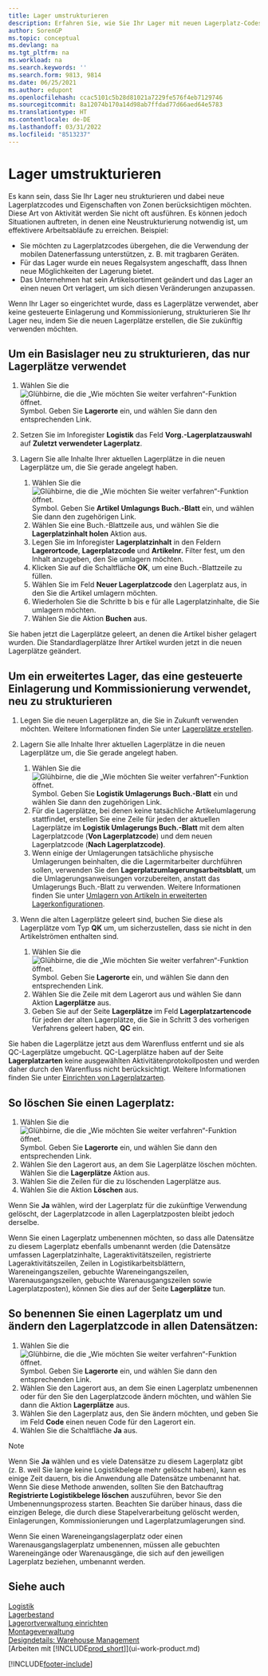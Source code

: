 ```yaml
---
title: Lager umstrukturieren
description: Erfahren Sie, wie Sie Ihr Lager mit neuen Lagerplatz-Codes und neuen Lagerplatz-Merkmalen umstrukturieren können, um einen effizienteren Vorgang zu erreichen oder beizubehalten.
author: SorenGP
ms.topic: conceptual
ms.devlang: na
ms.tgt_pltfrm: na
ms.workload: na
ms.search.keywords: ''
ms.search.form: 9813, 9814
ms.date: 06/25/2021
ms.author: edupont
ms.openlocfilehash: ccac5101c5b28d81021a7229fe576f4eb7129746
ms.sourcegitcommit: 8a12074b170a14d98ab7ffdad77d66aed64e5783
ms.translationtype: HT
ms.contentlocale: de-DE
ms.lasthandoff: 03/31/2022
ms.locfileid: "8513237"
---
```

# <a name="restructure-warehouses"></a>Lager umstrukturieren
Es kann sein, dass Sie Ihr Lager neu strukturieren und dabei neue Lagerplatzcodes und Eigenschaften von Zonen berücksichtigen möchten. Diese Art von Aktivität werden Sie nicht oft ausführen. Es können jedoch Situationen auftreten, in denen eine Neustrukturierung notwendig ist, um effektivere Arbeitsabläufe zu erreichen. Beispiel:  

- Sie möchten zu Lagerplatzcodes übergehen, die die Verwendung der mobilen Datenerfassung unterstützen, z. B. mit tragbaren Geräten.  
- Für das Lager wurde ein neues Regalsystem angeschafft, dass Ihnen neue Möglichkeiten der Lagerung bietet.  
- Das Unternehmen hat sein Artikelsortiment geändert und das Lager an einen neuen Ort verlagert, um sich diesen Veränderungen anzupassen.  

Wenn Ihr Lager so eingerichtet wurde, dass es Lagerplätze verwendet, aber keine gesteuerte Einlagerung und Kommissionierung, strukturieren Sie Ihr Lager neu, indem Sie die neuen Lagerplätze erstellen, die Sie zukünftig verwenden möchten.  

## <a name="to-restructure-a-basic-warehouse-that-uses-bins-only"></a>Um ein Basislager neu zu strukturieren, das nur Lagerplätze verwendet  
1.  Wählen Sie die ![Glühbirne, die die „Wie möchten Sie weiter verfahren“-Funktion öffnet.](media/ui-search/search_small.png "Sagen Sie mir, was Sie tun möchten") Symbol. Geben Sie **Lagerorte** ein, und wählen Sie dann den entsprechenden Link.  
2.  Setzen Sie im Inforegister **Logistik** das Feld **Vorg.-Lagerplatzauswahl** auf **Zuletzt verwendeter Lagerplatz**.  
3.  Lagern Sie alle Inhalte Ihrer aktuellen Lagerplätze in die neuen Lagerplätze um, die Sie gerade angelegt haben.  

    1.  Wählen Sie die ![Glühbirne, die die „Wie möchten Sie weiter verfahren“-Funktion öffnet.](media/ui-search/search_small.png "Sagen Sie mir, was Sie tun möchten") Symbol. Geben Sie **Artikel Umlagungs Buch.-Blatt** ein, und wählen Sie dann den zugehörigen Link.  
    2.  Wählen Sie eine Buch.-Blattzeile aus, und wählen Sie die **Lagerplatzinhalt holen** Aktion aus.  
    3.  Legen Sie im Inforegister **Lagerplatzinhalt** in den Feldern **Lagerortcode**, **Lagerplatzcode** und **Artikelnr.** Filter fest, um den Inhalt anzugeben, den Sie umlagern möchten.  
    4.  Klicken Sie auf die Schaltfläche **OK**, um eine Buch.-Blattzeile zu füllen.  
    5.  Wählen Sie im Feld **Neuer Lagerplatzcode** den Lagerplatz aus, in den Sie die Artikel umlagern möchten.  
    6.  Wiederholen Sie die Schritte b bis e für alle Lagerplatzinhalte, die Sie umlagern möchten.  
    7.  Wählen Sie die Aktion **Buchen** aus.  

Sie haben jetzt die Lagerplätze geleert, an denen die Artikel bisher gelagert wurden. Die Standardlagerplätze Ihrer Artikel wurden jetzt in die neuen Lagerplätze geändert.  

## <a name="to-restructure-an-advanced-warehouse-that-uses-directed-put-away-and-pick"></a>Um ein erweitertes Lager, das eine gesteuerte Einlagerung und Kommissionierung verwendet, neu zu strukturieren  

1.  Legen Sie die neuen Lagerplätze an, die Sie in Zukunft verwenden möchten. Weitere Informationen finden Sie unter [Lagerplätze erstellen](warehouse-how-to-create-individual-bins.md).  
2.  Lagern Sie alle Inhalte Ihrer aktuellen Lagerplätze in die neuen Lagerplätze um, die Sie gerade angelegt haben.  

    1.  Wählen Sie die ![Glühbirne, die die „Wie möchten Sie weiter verfahren“-Funktion öffnet.](media/ui-search/search_small.png "Sagen Sie mir, was Sie tun möchten") Symbol. Geben Sie **Logistik Umlagerungs Buch.-Blatt** ein und wählen Sie dann den zugehörigen Link.  
    2.  Für die Lagerplätze, bei denen keine tatsächliche Artikelumlagerung stattfindet, erstellen Sie eine Zeile für jeden der aktuellen Lagerplätze im **Logistik Umlagerungs Buch.-Blatt** mit dem alten Lagerplatzcode (**Von Lagerplatzcode**) und dem neuen Lagerplatzcode (**Nach Lagerplatzcode)**.  
    3.  Wenn einige der Umlagerungen tatsächliche physische Umlagerungen beinhalten, die die Lagermitarbeiter durchführen sollen, verwenden Sie den **Lagerplatzumlagerungsarbeitsblatt**, um die Umlagerungsanweisungen vorzubereiten, anstatt das Umlagerungs Buch.-Blatt zu verwenden. Weitere Informationen finden Sie unter [Umlagern von Artikeln in erweiterten Lagerkonfigurationen](warehouse-how-to-move-items-in-advanced-warehousing.md).  

3.  Wenn die alten Lagerplätze geleert sind, buchen Sie diese als Lagerplätze vom Typ **QK** um, um sicherzustellen, dass sie nicht in den Artikelströmen enthalten sind.  

    1.  Wählen Sie die ![Glühbirne, die die „Wie möchten Sie weiter verfahren“-Funktion öffnet.](media/ui-search/search_small.png "Was möchten Sie tun?") Symbol. Geben Sie **Lagerorte** ein, und wählen Sie dann den entsprechenden Link.  
    2.  Wählen Sie die Zeile mit dem Lagerort aus und wählen Sie dann Aktion **Lagerplätze** aus.  
    3.  Geben Sie auf der Seite **Lagerplätze** im Feld **Lagerplatzartencode** für jeden der alten Lagerplätze, die Sie in Schritt 3 des vorherigen Verfahrens geleert haben, **QC** ein.  

Sie haben die Lagerplätze jetzt aus dem Warenfluss entfernt und sie als QC-Lagerplätze umgebucht. QC-Lagerplätze haben auf der Seite **Lagerplatzarten** keine ausgewählten Aktivitätenprotokollposten und werden daher durch den Warenfluss nicht berücksichtigt. Weitere Informationen finden Sie unter [Einrichten von Lagerplatzarten](warehouse-how-to-set-up-bin-types.md).  

## <a name="to-delete-a-bin"></a>So löschen Sie einen Lagerplatz:  

1.  Wählen Sie die ![Glühbirne, die die „Wie möchten Sie weiter verfahren“-Funktion öffnet.](media/ui-search/search_small.png "Was möchten Sie tun?") Symbol. Geben Sie **Lagerorte** ein, und wählen Sie dann den entsprechenden Link.  
2.  Wählen Sie den Lagerort aus, an dem Sie Lagerplätze löschen möchten. Wählen Sie die **Lagerplätze** Aktion aus.  
3.  Wählen Sie die Zeilen für die zu löschenden Lagerplätze aus.  
4.  Wählen Sie die Aktion **Löschen** aus.  

Wenn Sie **Ja** wählen, wird der Lagerplatz für die zukünftige Verwendung gelöscht, der Lagerplatzcode in allen Lagerplatzposten bleibt jedoch derselbe.  

Wenn Sie einen Lagerplatz umbenennen möchten, so dass alle Datensätze zu diesem Lagerplatz ebenfalls umbenannt werden (die Datensätze umfassen Lagerplatzinhalte, Lageraktivitätszeilen, registrierte Lageraktivitätszeilen, Zeilen in Logistikarbeitsblättern, Wareneingangszeilen, gebuchte Wareneingangszeilen, Warenausgangszeilen, gebuchte Warenausgangszeilen sowie Lagerplatzposten), können Sie dies auf der Seite **Lagerplätze** tun.  

## <a name="to-rename-a-bin-and-change-the-bin-code-in-all-records"></a>So benennen Sie einen Lagerplatz um und ändern den Lagerplatzcode in allen Datensätzen:  

1.  Wählen Sie die ![Glühbirne, die die „Wie möchten Sie weiter verfahren“-Funktion öffnet.](media/ui-search/search_small.png "Was möchten Sie tun?") Symbol. Geben Sie **Lagerorte** ein, und wählen Sie dann den entsprechenden Link.  
2.  Wählen Sie den Lagerort aus, an dem Sie einen Lagerplatz umbenennen oder für den Sie den Lagerplatzcode ändern möchten, und wählen Sie dann die Aktion **Lagerplätze** aus.  
3.  Wählen Sie den Lagerplatz aus, den Sie ändern möchten, und geben Sie im Feld **Code** einen neuen Code für den Lagerort ein.  
4.  Wählen Sie die Schaltfläche **Ja** aus.  

> [!NOTE]  
>  Wenn Sie **Ja** wählen und es viele Datensätze zu diesem Lagerplatz gibt (z. B. weil Sie lange keine Logistikbelege mehr gelöscht haben), kann es einige Zeit dauern, bis die Anwendung alle Datensätze umbenannt hat. Wenn Sie diese Methode anwenden, sollten Sie den Batchauftrag **Registrierte Logistikbelege löschen** auszuführen, bevor Sie den Umbenennungsprozess starten. Beachten Sie darüber hinaus, dass die einzigen Belege, die durch diese Stapelverarbeitung gelöscht werden, Einlagerungen, Kommissionierungen und Lagerplatzumlagerungen sind.  
>   
>  Wenn Sie einen Wareneingangslagerplatz oder einen Warenausgangslagerplatz umbenennen, müssen alle gebuchten Wareneingänge oder Warenausgänge, die sich auf den jeweiligen Lagerplatz beziehen, umbenannt werden.  

## <a name="see-also"></a>Siehe auch  
[Logistik](warehouse-manage-warehouse.md)  
[Lagerbestand](inventory-manage-inventory.md)  
[Lagerortverwaltung einrichten](warehouse-setup-warehouse.md)     
[Montageverwaltung](assembly-assemble-items.md)    
[Designdetails: Warehouse Management](design-details-warehouse-management.md)  
[Arbeiten mit [!INCLUDE[prod_short](includes/prod_short.md)]](ui-work-product.md)


[!INCLUDE[footer-include](includes/footer-banner.md)]